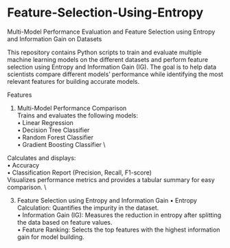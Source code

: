 # Feature-Selection-Using-Entropy
Multi-Model Performance Evaluation and Feature Selection using Entropy and Information Gain on Datasets

This repository contains Python scripts to train and evaluate multiple machine learning models on the different datasets and perform feature selection using Entropy and Information Gain (IG). The goal is to help data scientists compare different models’ performance while identifying the most relevant features for building accurate models.

Features 
1. Multi-Model Performance Comparison \
  Trains and evaluates the following models: \
  	•	Linear Regression \
  	•	Decision Tree Classifier \
  	•	Random Forest Classifier \
  	•	Gradient Boosting Classifier \

  Calculates and displays: \
  	•	Accuracy \
  	•	Classification Report (Precision, Recall, F1-score) \
  Visualizes performance metrics and provides a tabular summary for easy comparison. \

3. Feature Selection using Entropy and Information Gain 
	•	Entropy Calculation: Quantifies the impurity in the dataset. \
	•	Information Gain (IG): Measures the reduction in entropy after splitting the data based on feature values. \
	•	Feature Ranking: Selects the top features with the highest information gain for model building.

